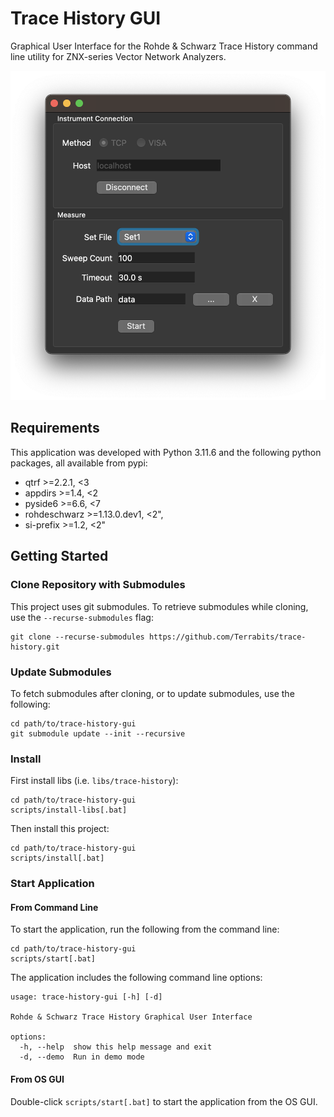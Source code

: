 # Trace History GUI

Graphical User Interface for the Rohde & Schwarz Trace History command line utility for ZNX-series Vector Network Analyzers.

![Screenshot](docs/images/screenshot.png)

## Requirements

This application was developed with Python 3.11.6 and the following python packages, all available from pypi:

-   qtrf         >=2.2.1, <3
-   appdirs      >=1.4,   <2
-   pyside6      >=6.6,   <7
-   rohdeschwarz >=1.13.0.dev1, <2",
-   si-prefix    >=1.2,   <2"

## Getting Started

### Clone Repository with Submodules

This project uses git submodules. To retrieve submodules while cloning, use the `--recurse-submodules` flag:

```shell
git clone --recurse-submodules https://github.com/Terrabits/trace-history.git
```

### Update Submodules

To fetch submodules after cloning, or to update submodules, use the following:

```shell
cd path/to/trace-history-gui
git submodule update --init --recursive
```

### Install

First install libs (i.e. `libs/trace-history`):

```shell
cd path/to/trace-history-gui
scripts/install-libs[.bat]
```

Then install this project:

```shell
cd path/to/trace-history-gui
scripts/install[.bat]
```

### Start Application

#### From Command Line
To start the application, run the following from the command line:

```shell
cd path/to/trace-history-gui
scripts/start[.bat]
```

The application includes the following command line options:

```comment
usage: trace-history-gui [-h] [-d]

Rohde & Schwarz Trace History Graphical User Interface

options:
  -h, --help  show this help message and exit
  -d, --demo  Run in demo mode
```

#### From OS GUI

Double-click `scripts/start[.bat]` to start the application from the OS GUI.
